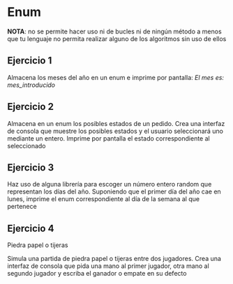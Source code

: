 # Enum

**NOTA**: no se permite hacer uso ni de bucles ni de ningún método a menos que tu lenguaje no permita realizar alguno de los algoritmos sin uso de ellos

## Ejercicio 1

Almacena los meses del año en un enum e imprime por pantalla: *El mes es: mes_introducido*

## Ejercicio 2

Almacena en un enum los posibles estados de un pedido. Crea una interfaz de consola que muestre los posibles estados y el usuario seleccionará uno mediante un entero. Imprime por pantalla el estado correspondiente al seleccionado

## Ejercicio 3

Haz uso de alguna librería para escoger un número entero random que representan los días del año. Suponiendo que el primer día del año cae en lunes, imprime el enum correspondiente al día de la semana al que pertenece

## Ejercicio 4

Piedra papel o tijeras

Simula una partida de piedra papel o tijeras entre dos jugadores. Crea una interfaz de consola que pida una mano al primer jugador, otra mano al segundo jugador y escriba el ganador o empate en su defecto